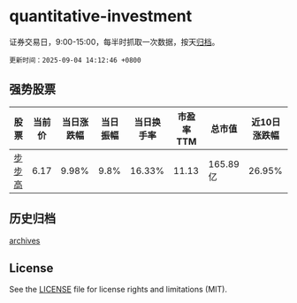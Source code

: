 # quantitative-investment

证券交易日，9:00-15:00，每半时抓取一次数据，按天[归档](archives)。

`更新时间：2025-09-04 14:12:46 +0800`

## 强势股票

|股票|当前价|当日涨跌幅|当日振幅|当日换手率|市盈率TTM|总市值|近10日涨跌幅|
|----|----|----|----|----|----|----|----|
|[步步高](https://xueqiu.com/S/SZ002251)|6.17|9.98%|9.8%|16.33%|11.13|165.89亿|26.95%|

## 历史归档

[archives](archives)

## License

See the [LICENSE](LICENSE) file for license rights and limitations (MIT).